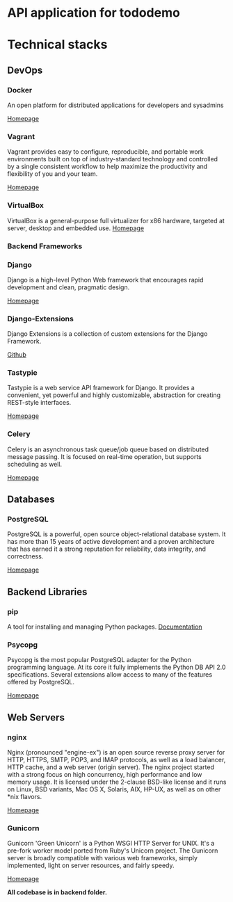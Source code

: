 # API application for tododemo

# Technical stacks

## DevOps
### Docker

An open platform for distributed applications for developers and sysadmins

[Homepage](https://www.docker.com/)

### Vagrant

Vagrant provides easy to configure, reproducible, and portable work environments built on top of industry-standard technology and controlled by a single consistent workflow to help maximize the productivity and flexibility of you and your team.

[Homepage](http://www.vagrantup.com/)

### VirtualBox

VirtualBox is a general-purpose full virtualizer for x86 hardware, targeted at server, desktop and embedded use.
[Homepage](https://www.virtualbox.org)

### Backend Frameworks

### Django

Django is a high-level Python Web framework that encourages rapid development and clean, pragmatic design.

[Homepage](https://www.djangoproject.com/)

### Django-Extensions

Django Extensions is a collection of custom extensions for the Django Framework.

[Github](https://github.com/django-extensions/django-extensions)

### Tastypie

Tastypie is a web service API framework for Django. It provides a convenient, yet powerful and highly customizable, abstraction for creating REST-style interfaces.

[Homepage](https://django-tastypie.readthedocs.org/en/latest/)

### Celery

Celery is an asynchronous task queue/job queue based on distributed message passing.  It is focused on real-time operation, but supports scheduling as well.

[Homepage](http://www.celeryproject.org/)

## Databases

### PostgreSQL

PostgreSQL is a powerful, open source object-relational database system. It has more than 15 years of active development and a proven architecture that has earned it a strong reputation for reliability, data integrity, and correctness.

[Homepage](http://www.postgresql.org/)

## Backend Libraries

### pip

A tool for installing and managing Python packages.
[Documentation](http://www.pip-installer.org/en/latest/)

### Psycopg

Psycopg is the most popular PostgreSQL adapter for the Python programming language. At its core it fully implements the Python DB API 2.0 specifications. Several extensions allow access to many of the features offered by PostgreSQL.

[Homepage](http://initd.org/psycopg/)

## Web Servers

### nginx

Nginx (pronounced "engine-ex") is an open source reverse proxy server for HTTP, HTTPS, SMTP, POP3, and IMAP protocols, as well as a load balancer, HTTP cache, and a web server (origin server). The nginx project started with a strong focus on high concurrency, high performance and low memory usage. It is licensed under the 2-clause BSD-like license and it runs on Linux, BSD variants, Mac OS X, Solaris, AIX, HP-UX, as well as on other *nix flavors.

[Homepage](http://nginx.org/)

### Gunicorn

Gunicorn 'Green Unicorn' is a Python WSGI HTTP Server for UNIX. It's a pre-fork worker model ported from Ruby's Unicorn project. The Gunicorn server is broadly compatible with various web frameworks, simply implemented, light on server resources, and fairly speedy.

[Homepage](http://gunicorn.org/)

**All codebase is in backend folder.**